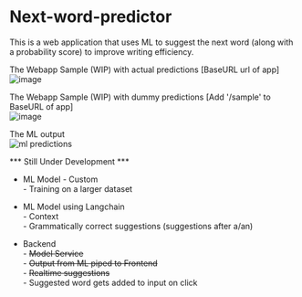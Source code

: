 # Next-word-predictor
This is a web application that uses ML to suggest the next word (along with a probability score) to improve writing efficiency.  

The Webapp Sample (WIP) with actual predictions [BaseURL url of app]  
![image](https://github.com/venkateshsridharann/Next-Word-Predictor/assets/36308828/833c0a98-c45d-4365-846a-139bb7e381e7)

The Webapp Sample (WIP) with dummy predictions  [Add '/sample' to BaseURL of app]  
![image](https://github.com/venkateshsridharann/Next-Word-Predictor/assets/36308828/43254d7d-416f-4862-8eac-91571ffcb2d0)

The ML output  
![ml predictions](https://github.com/venkateshsridharann/Next-Word-Predictor/assets/36308828/6947ba0c-237f-40cd-8d3a-82d4b04324d5)

  

    
*** Still Under Development ***

- ML Model  - Custom  
            -   Training on a larger dataset  

  
- ML Model using Langchain  
            -   Context  
            -   Grammatically correct suggestions (suggestions after a/an)     

- Backend  
            -  ~~Model Service~~  
            -  ~~Output from ML piped to Frontend~~   
            -  ~~Realtime suggestions~~  
            -  Suggested word gets added to input on click   
            

                    

